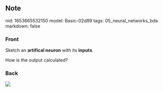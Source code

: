 ## Note
nid: 1653665532150
model: Basic-02d89
tags: 05_neural_networks_bda
markdown: false

### Front
Sketch an <b>artifical neuron</b> with its <b>inputs</b>. 

How is the output calculated?

### Back
<img src="paste-327911cbb78642cf1883b315e7b316eb064fe486.jpg">
